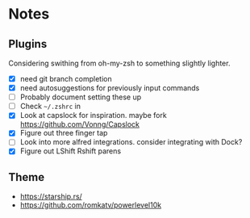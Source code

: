 # Notes

## Plugins

Considering swithing from oh-my-zsh to something slightly lighter.

- [x] need git branch completion
- [x] need autosuggestions for previously input commands
- [ ] Probably document setting these up
- [ ] Check `~/.zshrc` in
- [x] Look at capslock for inspiration. maybe fork https://github.com/Vonng/Capslock
- [x] Figure out three finger tap
- [ ] Look into more alfred integrations. consider integrating with Dock?
- [x] Figure out LShift Rshift parens

## Theme

- https://starship.rs/
- https://github.com/romkatv/powerlevel10k
